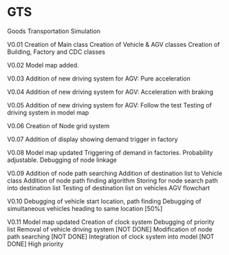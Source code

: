GTS
===

Goods Transportation Simulation

V0.01
Creation of Main class
Creation of Vehicle & AGV classes
Creation of Building, Factory and CDC classes

V0.02
Model map added. 

V0.03
Addition of new driving system for AGV: Pure acceleration

V0.04
Addition of new driving system for AGV: Acceleration with braking

V0.05
Addition of new driving system for AGV: Follow the test
Testing of driving system in model map

V0.06
Creation of Node grid system

V0.07
Addition of display showing demand trigger in factory

V0.08 
Model map updated
Triggering of demand in factories. Probability adjustable.
Debugging of node linkage

V0.09
Addition of node path searching
Addition of destination list to Vehicle class
Addition of node path finding algorithm
Storing for node search path into destination list
Testing of destination list on vehicles
AGV flowchart

V0.10
Debugging of vehicle start location, path finding
Debugging of simultaneous vehicles heading to same location [50%]

V0.11
Model map updated
Creation of clock system
Debugging of priority list
Removal of vehicle driving system [NOT DONE]
Modification of node path searching [NOT DONE]
Integration of clock system into model [NOT DONE] High priority

